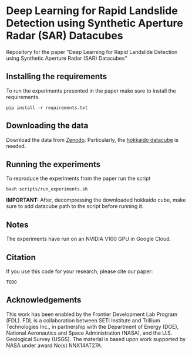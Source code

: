 # Deep Learning for Rapid Landslide Detection using Synthetic Aperture Radar (SAR) Datacubes

Repository for the paper "Deep Learning for Rapid Landslide Detection using Synthetic Aperture Radar (SAR) Datacubes"
## Installing the requirements
To run the experiments presented in the paper make sure to install the requirements.

`pip install -r requirements.txt`

## Downloading the data 

Download the data from [Zenodo](https://doi.org/10.5281/zenodo.7248056). Particularly, the [hokkaido datacube](https://zenodo.org/record/7248056/files/hokkaido_japan.zip) is needed.

## Running the experiments

To reproduce the experiments from the paper run the script  

`bash scripts/run_experiments.sh`

**IMPORTANT:** After, decompressing the downloaded hokkaido cube, make sure to add datacube path to the script before running it.

## Notes

The experiments have run on an NVIDIA V100 GPU in Google Cloud.

## Citation

If you use this code for your research, please cite our paper:

```TODO```

## Acknowledgements

This work has been enabled by the Frontier Development Lab Program (FDL). FDL is a collaboration between SETI Institute and Trillium Technologies Inc., in partnership with the Department of Energy (DOE), National Aeronautics and Space Administration (NASA), and the U.S. Geological Survey (USGS). The material is based upon work supported by NASA under award No(s) NNX14AT27A.
